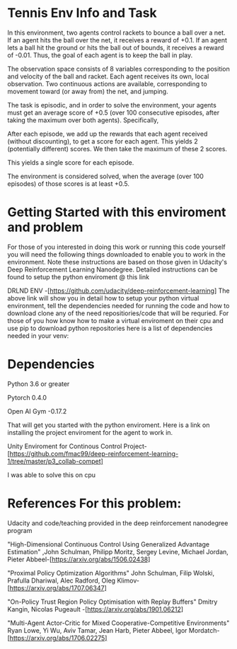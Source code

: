 # Tennis Env Info and Task

In this environment, two agents control rackets to bounce a ball over a net. If an agent hits the ball over the net, it receives a reward of +0.1. If an agent lets a ball hit the ground or hits the ball out of bounds, it receives a reward of -0.01. Thus, the goal of each agent is to keep the ball in play.

The observation space consists of 8 variables corresponding to the position and velocity of the ball and racket. Each agent receives its own, local observation. Two continuous actions are available, corresponding to movement toward (or away from) the net, and jumping.

The task is episodic, and in order to solve the environment, your agents must get an average score of +0.5 (over 100 consecutive episodes, after taking the maximum over both agents). Specifically,

After each episode, we add up the rewards that each agent received (without discounting), to get a score for each agent. This yields 2 (potentially different) scores. We then take the maximum of these 2 scores.
 
This yields a single score for each episode.

The environment is considered solved, when the average (over 100 episodes) of those scores is at least +0.5.



# Getting Started with this enviroment and problem

For those of you interested in doing this work or running this code yourself you will need the following things downloaded to enable you to work in the environment. Note these instructions are based on those given in Udacity's Deep Reinforcement Learning Nanodegree. Detailed instructions can be found to setup the python enviroment @ this link

DRLND ENV -[https://github.com/udacity/deep-reinforcement-learning]
The above link will show you in detail how to setup your python virtual environment, tell the dependencies needed for running the code and how to download clone any of the need repositiories/code that will be requried. For those of you how know how to make a virtual enviroment on their cpu and use pip to download python repositories here is a list of dependencies needed in your venv:

# Dependencies
Python 3.6 or greater

Pytorch 0.4.0

Open AI Gym -0.17.2


That will get you started with the python enviroment. Here is a link on installing the project enviroment for the agent to work in. 

Unity Enviroment for Continous Control Project-[https://github.com/fmac99/deep-reinforcement-learning-1/tree/master/p3_collab-compet]

I was able to solve this on cpu 









# References For this problem:

Udacity and code/teaching provided in the deep reinforcement nanodegree program

 "High-Dimensional Continuous Control Using Generalized Advantage Estimation" ,John Schulman, Philipp Moritz, Sergey Levine, Michael Jordan, Pieter Abbeel-[https://arxiv.org/abs/1506.02438]
 
"Proximal Policy Optimization Algorithms" John Schulman, Filip Wolski, Prafulla Dhariwal, Alec Radford, Oleg Klimov- [https://arxiv.org/abs/1707.06347]

"On-Policy Trust Region Policy Optimisation with Replay Buffers" Dmitry Kangin, Nicolas Pugeault -[https://arxiv.org/abs/1901.06212]


"Multi-Agent Actor-Critic for Mixed Cooperative-Competitive Environments" Ryan Lowe, Yi Wu, Aviv Tamar, Jean Harb, Pieter Abbeel, Igor Mordatch-[https://arxiv.org/abs/1706.02275]

